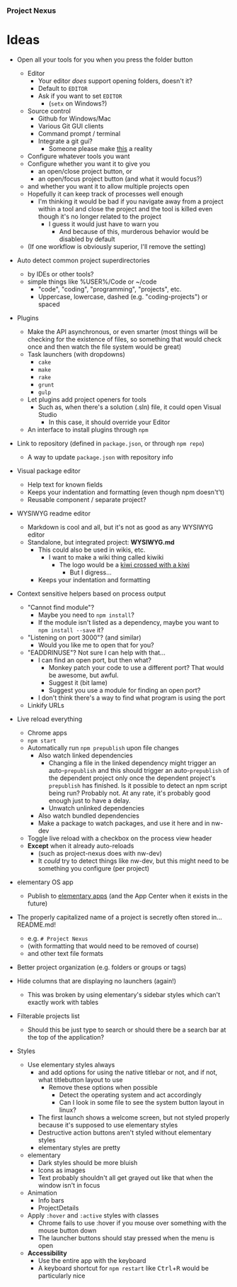 
### Project Nexus

# Ideas


* Open all your tools for you when you press the folder button
	* Editor
		* Your editor *does* support opening folders, doesn't it?
		* Default to `EDITOR`
		* Ask if you want to set `EDITOR`
			* (`setx` on Windows?)
	* Source control
		* Github for Windows/Mac
		* Various Git GUI clients
		* Command prompt / terminal
		* Integrate a git gui?
			* Someone please make [this](http://tonsky.me/blog/reinventing-git-interface/) a reality
	* Configure whatever tools you want
	* Configure whether you want it to give you
		* an open/close project button, or
		* an open/focus project button (and what it would focus?)
	* and whether you want it to allow multiple projects open
	* Hopefully it can keep track of processes well enough
		* I'm thinking it would be bad if you navigate away from a project within a tool
		  and close the project and the tool is killed even though it's no longer related to the project
			* I guess it would just have to warn you
				* And because of this, murderous behavior would be disabled by default
	* (If one workflow is obviously superior, I'll remove the setting)


* Auto detect common project superdirectories
	* by IDEs or other tools?
	* simple things like %USER%/Code or ~/code
		* "code", "coding", "programming", "projects", etc.
		* Uppercase, lowercase, dashed (e.g. "coding-projects") or spaced


* Plugins
	* Make the API asynchronous, or even smarter
	  (most things will be checking for the existence of files,
	  so something that would check once and then watch the file system would be great)
	* Task launchers (with dropdowns)
		* `cake`
		* `make`
		* `rake`
		* `grunt`
		* `gulp`
	* Let plugins add project openers for tools
		* Such as, when there's a solution (.sln) file,
		  it could open Visual Studio
			* In this case, it should override your Editor
	* An interface to install plugins through `npm`


* Link to repository (defined in `package.json`, or through `npm repo`)
	* A way to update `package.json` with repository info


* Visual package editor
	* Help text for known fields
	* Keeps your indentation and formatting (even though npm doesn't't)
	* Reusable component / separate project?


* WYSIWYG readme editor
	* Markdown is cool and all, but it's not as good as any WYSIWYG editor
	* Standalone, but integrated project: **WYSIWYG.md**
		* This could also be used in wikis, etc.
			* I want to make a wiki thing called kiwiki
				* The logo would be a [kiwi crossed with a kiwi](https://www.google.com/search?tbm=isch&hl=en&q=kiwi+bird+fruit)
					* But I digress...
		* Keeps your indentation and formatting


* Context sensitive helpers based on process output
	* "Cannot find module"?
		* Maybe you need to `npm install`?
		* If the module isn't listed as a dependency, maybe you want to `npm install --save` it?
	* "Listening on port 3000"? (and similar)
		* Would you like me to open that for you?
	* "EADDRINUSE"? Not sure I can help with that...
		* I can find an open port, but then what?
			* Monkey patch your code to use a different port? That would be awesome, but awful.
			* Suggest it (bit lame)
			* Suggest you use a module for finding an open port?
		* I don't think there's a way to find what program is using the port
	* Linkify URLs


* Live reload everything
	* Chrome apps
	* `npm start`
	* Automatically run `npm prepublish` upon file changes
		* Also watch linked dependencies
			* Changing a file in the linked dependency might
			  trigger an auto-`prepublish`
			  and this should trigger an auto-`prepublish`
			  of the dependent project only once the dependent project's `prepublish` has finished.
				Is it possible to detect an npm script being run? Probably not.
				At any rate, it's probably good enough just to have a delay.
			* Unwatch unlinked dependencies
		* Also watch bundled dependencies
		* Make a package to watch packages, and use it here and in nw-dev
	* Toggle live reload with a checkbox on the process view header
	* **Except** when it already auto-reloads
		* (such as project-nexus does with nw-dev)
		* It *could* try to detect things like nw-dev,
		  but this might need to be something you configure
		  (per project)


* elementary OS app
	* Publish to [elementary apps](http://quassy.github.io/elementary-apps/)
	  (and the App Center when it exists in the future)


* The properly capitalized name of a project is
  secretly often stored in... README.md!
	* e.g. `# Project Nexus`
	* (with formatting that would need to be removed of course)
	* and other text file formats


* Better project organization (e.g. folders or groups or tags)


* Hide columns that are displaying no launchers (again!)
	* This was broken by using elementary's sidebar styles which can't exactly work with tables


* Filterable projects list
	* Should this be just type to search or should there be a search bar at the top of the application?


* Styles
	* Use elementary styles always
		* and add options for using the native titlebar or not, and if not, what titlebutton layout to use
			* Remove these options when possible
				* Detect the operating system and act accordingly
				* Can I look in some file to see the system button layout in linux?
		* The first launch shows a welcome screen, but not styled properly because it's supposed to use elementary styles
		* Destructive action buttons aren't styled without elementary styles
		* elementary styles are pretty
	* elementary
		* Dark styles should be more bluish
		* Icons as images
		* Text probably shouldn't all get grayed out like that when the window isn't in focus
	* Animation
		* Info bars
		* ProjectDetails
	* Apply `:hover` and `:active` styles with classes
		* Chrome fails to use :hover if you mouse over something with the mouse button down
		* The launcher buttons should stay pressed when the menu is open
	* **Accessibility**
		* Use the entire app with the keyboard
		* A keyboard shortcut for `npm restart` like <kbd>Ctrl</kbd>+<kbd>R</kbd> would be particularly nice
